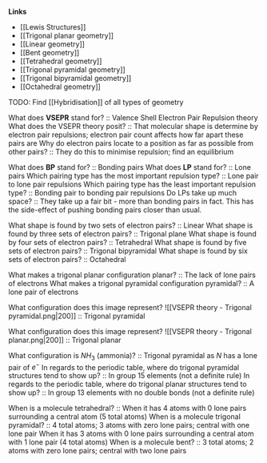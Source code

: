 **Links**
- [[Lewis Structures]]
- [[Trigonal planar geometry]]
- [[Linear geometry]]
- [[Bent geometry]]
- [[Tetrahedral geometry]]
- [[Trigonal pyramidal geometry]]
- [[Trigonal bipyramidal geometry]]
- [[Octahedral geometry]]

TODO: Find [[Hybridisation]] of all types of geometry

What does **VSEPR** stand for? :: Valence Shell Electron Pair Repulsion theory
What does the VSEPR theory posit? :: That molecular shape is determine by electron pair repulsions; electron pair count affects how far apart these pairs are
Why do electron pairs locate to a position as far as possible from other pairs? :: They do this to minimise repulsion; find an equilibrium

What does **BP** stand for? :: Bonding pairs
What does **LP** stand for? :: Lone pairs
Which pairing type has the most important repulsion type? :: Lone pair to lone pair repulsions
Which pairing type has the least important repulsion type? :: Bonding pair to bonding pair repulsions
Do LPs take up much space? :: They take up a fair bit - more than bonding pairs in fact. This has the side-effect of pushing bonding pairs closer than usual.


What shape is found by two sets of electron pairs? :: Linear
What shape is found by three sets of electron pairs? :: Trigonal plane
What shape is found by four sets of electron pairs? :: Tetrahedral
What shape is found by five sets of electron pairs? :: Trigonal bipyramidal
What shape is found by six sets of electron pairs? :: Octahedral

What makes a trigonal planar configuration planar? :: The lack of lone pairs of electrons
What makes a trigonal pyramidal configuration pyramidal? :: A lone pair of electrons


What configuration does this image represent? ![[VSEPR theory - Trigonal pyramidal.png|200]] :: Trigonal pyramidal

What configuration does this image represent? ![[VSEPR theory - Trigonal planar.png|200]] :: Trigonal planar


What configuration is $NH_{3}$ (ammonia)? :: Trigonal pyramidal as $N$ has a lone pair of $e^{-}$
In regards to the periodic table, where do trigonal pyramidal structures tend to show up? :: In group 15 elements (not a definite rule)
In regards to the periodic table, where do trigonal planar structures tend to show up? :: In group 13 elements with no double bonds (not a definite rule) 


When is a molecule tetrahedral? :: When it has 4 atoms with 0 lone pairs surrounding a central atom (5 total atoms)
When is a molecule trigonal pyramidal? :: 4 total atoms; 3 atoms with zero lone pairs; central with one lone pair
When it has 3 atoms with 0 lone pairs surrounding a central atom with 1 lone pair (4 total atoms)
When is a molecule bent? :: 3 total atoms; 2 atoms with zero lone pairs; central with two lone pairs